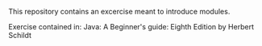 This repository contains an excercise meant to introduce modules.

Exercise contained in: 
Java: A Beginner's guide: Eighth Edition by Herbert Schildt
